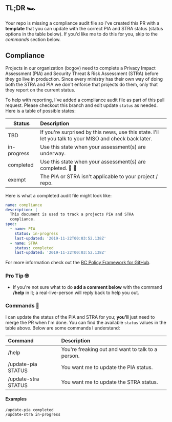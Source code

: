 ## TL;DR 🏎️

Your repo is missing a compliance audit file so I've created this PR with a **template** that you can update with the correct PIA and STRA status (status options in the table below). If you'd like me to do this for you, skip to the _commands_ section below.

## Compliance

Projects in our organization (bcgov) need to complete a Privacy Impact Assessment (PIA) and Security Threat & Risk Assessment (STRA) before they go live in production. Since every ministry has their own way of doing both the STRA and PIA we don't enforce that projects do them, only that they report on the current status.

To help with reporting, I've added a compliance audit file as part of this pull request. Please checkout this branch and edit update `status` as needed. Here is a table of possible states:

| Status      | Description                                                                                            |
| ----------- | :----------------------------------------------------------------------------------------------------- |
| TBD         | If you're surprised by this news, use this state. I'll let you talk to your MISO and check back later. |
| in-progress | Use this state when your assessment(s) are underway.                                                   |
| completed   | Use this state when your assessment(s) are completed. 🙌 🎉                                            |
| exempt      | The PIA or STRA isn't applicable to your project / repo.                                               |

Here is what a completed audit file might look like:

```yaml
name: compliance
description: |
  This document is used to track a projects PIA and STRA
  compliance.
spec:
  - name: PIA
    status: in-progress
    last-updated: '2019-11-22T00:03:52.138Z'
  - name: STRA
    status: completed
    last-updated: '2019-11-22T00:03:52.138Z'
```

For more information check out the [BC Policy Framework for GitHub][1].

### Pro Tip 🤓

- If you're not sure what to do **add a comment below** with the command **/help** in it; a real-live-person will reply back to help you out.

### Commands 🤖

I can update the status of the PIA and STRA for you; **you'll** just need to merge the PR when I'm done. You can find the available `status` values in the table above. Below are some commands I understand:

| Command             | Description                                       |
| :------------------ | :------------------------------------------------ |
| /help               | You're freaking out and want to talk to a person. |
| /update-pia STATUS  | You want me to update the PIA status.             |
| /update-stra STATUS | You want me to update the STRA status.            |

#### Examples

```console
/update-pia completed
/update-stra in-progress
```

[1]: https://github.com/bcgov/BC-Policy-Framework-For-GitHub/tree/master/BC-Open-Source-Development-Employee-Guide

